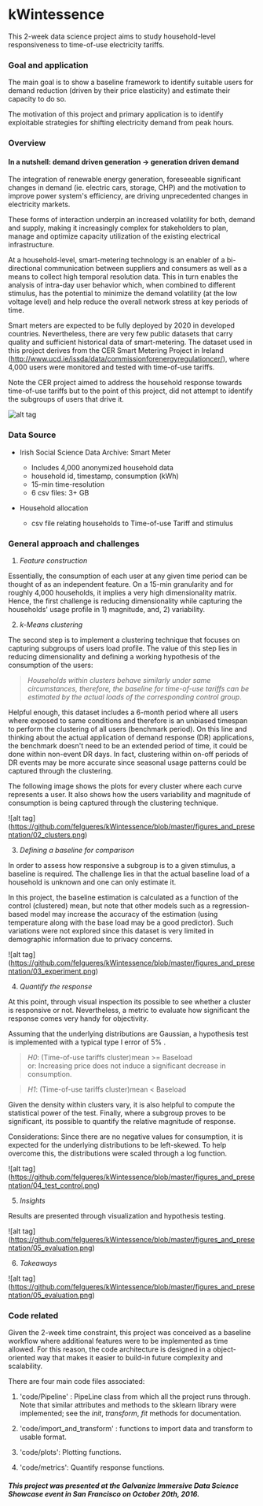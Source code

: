 # kWintessence

This 2-week data science project aims to study household-level responsiveness to time-of-use electricity tariffs.

### Goal and application

The main goal is to show a baseline framework to identify suitable users for demand reduction (driven by their price elasticity) and estimate their capacity to do so.

The motivation of this project and primary application is to identify exploitable strategies for shifting electricity demand from peak hours.

### Overview

#### In a nutshell: demand driven generation -> generation driven demand

The integration of renewable energy generation, foreseeable significant changes in demand (ie. electric cars, storage, CHP) and the motivation to improve power system's efficiency, are driving unprecedented changes in electricity markets.

These forms of interaction underpin an increased volatility for both, demand and supply, making it increasingly complex for stakeholders to plan, manage and optimize capacity utilization of the existing electrical infrastructure.

At a household-level, smart-metering technology is an enabler of a bi-directional communication between suppliers and consumers as well as a means to collect high temporal resolution data. This in turn enables the analysis of intra-day user behavior which, when combined to different stimulus, has the potential to minimize the demand volatility (at the low voltage level) and help reduce the overall network stress at key periods of time.

Smart meters are expected to be fully deployed by 2020 in developed countries. Nevertheless, there are very few public datasets that carry quality and sufficient historical data of smart-metering. The dataset used in this project derives from the CER Smart Metering Project in Ireland (http://www.ucd.ie/issda/data/commissionforenergyregulationcer/), where 4,000 users were monitored and tested with time-of-use tariffs.

Note the CER project aimed to address the household response towards time-of-use tariffs but to the point of this project, did not attempt to identify the subgroups of users that drive it.

![alt tag](https://github.com/felgueres/kWintessence/blob/master/figures_and_presentation/01_overview.png)

### Data Source

 * Irish Social Science Data Archive: Smart Meter
   * Includes 4,000 anonymized household data
   * household id, timestamp, consumption (kWh)
   * 15-min time-resolution  
   * 6 csv files: 3+ GB

*  Household allocation
   * csv file relating households to Time-of-use Tariff and stimulus

### General approach and challenges

1) _Feature construction_

Essentially, the consumption of each user at any given time period can be thought of as an independent feature.
On a 15-min granularity and for roughly 4,000 households, it implies a very high dimensionality matrix.
Hence, the first challenge is reducing dimensionality while capturing the households' usage profile in 1) magnitude, and, 2) variability.

2) _k-Means clustering_

The second step is to implement a clustering technique that focuses on capturing subgroups of users load profile.
The value of this step lies in reducing dimensionality and defining a working hypothesis of the consumption of the users:

> _Households within clusters behave similarly under same circumstances, therefore, the baseline for time-of-use tariffs can be estimated by the actual loads of the corresponding control group_.

Helpful enough, this dataset includes a 6-month period where all users where exposed to same conditions and therefore is an unbiased timespan to perform the clustering of all users (benchmark period).
On this line and thinking about the actual application of demand response (DR) applications, the benchmark doesn't need to be an extended period of time, it could be done within non-event DR days. In fact, clustering within on-off periods of DR events may be more accurate since seasonal usage patterns could be captured through the clustering.

The following image shows the plots for every cluster where each curve represents a user. It also shows how the users variability and magnitude of consumption is being captured through the clustering technique.

![alt tag] (https://github.com/felgueres/kWintessence/blob/master/figures_and_presentation/02_clusters.png)

3) _Defining a baseline for comparison_

In order to assess how responsive a subgroup is to a given stimulus, a baseline is required.
The challenge lies in that the actual baseline load of a household is unknown and one can only estimate it.

In this project, the baseline estimation is calculated as a function of the control (clustered) mean, but note that other models such as a regression-based model may increase the accuracy of the estimation (using temperature along with the base load may be a good predictor). Such variations were not explored since this dataset is very limited in demographic information due to privacy concerns.

![alt tag] (https://github.com/felgueres/kWintessence/blob/master/figures_and_presentation/03_experiment.png)

4) _Quantify the response_

At this point, through visual inspection its possible to see whether a cluster is responsive or not.
Nevertheless, a metric to evaluate how significant the response comes very handy for objectivity.

Assuming that the underlying distributions are Gaussian, a hypothesis test is implemented with a typical type I error of 5% .

 > _H0_: (Time-of-use tariffs cluster)mean >= Baseload  
 > or: Increasing price does not induce a significant decrease in consumption.   

> _H1_: (Time-of-use tariffs cluster)mean < Baseload

Given the density within clusters vary, it is also helpful to compute the statistical power of the test.
Finally, where a subgroup proves to be significant, its possible to quantify the relative magnitude of response.

Considerations:
Since there are no negative values for consumption, it is expected for the underlying distributions to be left-skewed.
To help overcome this, the distributions were scaled through a log function.

![alt tag] (https://github.com/felgueres/kWintessence/blob/master/figures_and_presentation/04_test_control.png)

5) _Insights_

Results are presented through visualization and hypothesis testing.

![alt tag] (https://github.com/felgueres/kWintessence/blob/master/figures_and_presentation/05_evaluation.png)

6) _Takeaways_

![alt tag] (https://github.com/felgueres/kWintessence/blob/master/figures_and_presentation/05_evaluation.png)

### Code related

Given the 2-week time constraint, this project was conceived as a baseline workflow where additional features were to be implemented as time allowed.
For this reason, the code architecture is designed in a object-oriented way that makes it easier to build-in future complexity and scalability.

There are four main code files associated:

1) 'code/Pipeline' : PipeLine class from which all the project runs through. Note that similar attributes and methods to the sklearn library were implemented; see the _init_, _transform_, _fit_ methods for documentation.

2) 'code/import_and_transform' : functions to import data and transform to usable format.

3) 'code/plots': Plotting functions.

4) 'code/metrics': Quantify response functions.

#### _This project was presented at the Galvanize Immersive Data Science Showcase event in San Francisco on October 20th, 2016._
